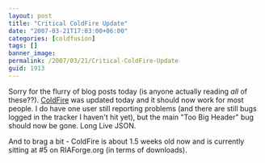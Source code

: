 ```yaml
---
layout: post
title: "Critical ColdFire Update"
date: "2007-03-21T17:03:00+06:00"
categories: [coldfusion]
tags: []
banner_image: 
permalink: /2007/03/21/Critical-ColdFire-Update
guid: 1913
---
```


Sorry for the flurry of blog posts today (is anyone actually reading <i>all</i> of these??). <a href="http://coldfire.riaforge.org">ColdFire</a> was updated today and it should now work for most people. I do have one user still reporting problems (and there are still bugs logged in the tracker I haven't hit yet), but the main "Too Big Header" bug should now be gone. Long Live JSON.

And to brag a bit - ColdFire is about 1.5 weeks old now and is currently sitting at #5 on RIAForge.org (in terms of downloads).